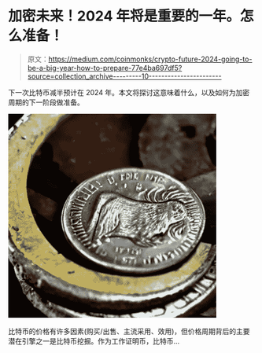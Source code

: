 # 加密未来！2024 年将是重要的一年。怎么准备！

> 原文：<https://medium.com/coinmonks/crypto-future-2024-going-to-be-a-big-year-how-to-prepare-77e4ba697df5?source=collection_archive---------10----------------------->

下一次比特币减半预计在 2024 年。本文将探讨这意味着什么，以及如何为加密周期的下一阶段做准备。

![](img/1c0f753a210702f0bc5b6af0ea3c788e.png)

比特币的价格有许多因素(购买/出售、主流采用、效用)，但价格周期背后的主要潜在引擎之一是比特币挖掘。作为工作证明币，比特币…